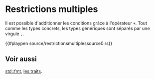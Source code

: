 # Restrictions multiples

Il est possible d'additionner les conditions grâce à l'opérateur `+`. Tout comme les types concrets, les types génériques sont séparés par une virgule `,`.

{{#playpen source/restrictionsmultiplessource0.rs}}

## Voir aussi

[std::fmt](../chapitre1/affichage.html), [les traits](../chapitre14/traits.html).
